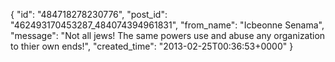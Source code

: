  {
   "id": "484718278230776",
   "post_id": "462493170453287_484074394961831",
   "from_name": "Icbeonne Senama",
   "message": "Not all jews! The same powers use and abuse any organization to thier own ends!",
   "created_time": "2013-02-25T00:36:53+0000"
 }
